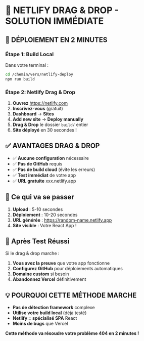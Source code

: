 # 🎯 NETLIFY DRAG & DROP - SOLUTION IMMÉDIATE

## 🚀 DÉPLOIEMENT EN 2 MINUTES

### Étape 1: Build Local
Dans votre terminal :
```bash
cd /chemin/vers/netlify-deploy
npm run build
```

### Étape 2: Netlify Drag & Drop
1. **Ouvrez** https://netlify.com
2. **Inscrivez-vous** (gratuit)
3. **Dashboard** → **Sites** 
4. **Add new site** → **Deploy manually**
5. **Drag & Drop** le dossier `build/` entier
6. **Site déployé** en 30 secondes !

## ✅ AVANTAGES DRAG & DROP

- ✅ **Aucune configuration** nécessaire
- ✅ **Pas de GitHub** requis  
- ✅ **Pas de build cloud** (évite les erreurs)
- ✅ **Test immédiat** de votre app
- ✅ **URL gratuite** xxx.netlify.app

## 🎯 Ce qui va se passer

1. **Upload** : 5-10 secondes
2. **Déploiement** : 10-20 secondes  
3. **URL générée** : https://random-name.netlify.app
4. **Site visible** : Votre React App !

## 🔧 Après Test Réussi

Si le drag & drop marche :
1. **Vous avez la preuve** que votre app fonctionne
2. **Configurez GitHub** pour déploiements automatiques  
3. **Domaine custom** si besoin
4. **Abandonnez Vercel** définitivement

## 💡 POURQUOI CETTE MÉTHODE MARCHE

- **Pas de détection framework** complexe
- **Utilise votre build local** (déjà testé)
- **Netlify = spécialisé SPA** React
- **Moins de bugs** que Vercel

**Cette méthode va résoudre votre problème 404 en 2 minutes !**